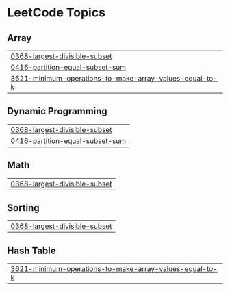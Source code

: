 

<!---LeetCode Topics Start-->
# LeetCode Topics
## Array
|  |
| ------- |
| [0368-largest-divisible-subset](https://github.com/Shashank164/DSA/tree/master/0368-largest-divisible-subset) |
| [0416-partition-equal-subset-sum](https://github.com/Shashank164/DSA/tree/master/0416-partition-equal-subset-sum) |
| [3621-minimum-operations-to-make-array-values-equal-to-k](https://github.com/Shashank164/DSA/tree/master/3621-minimum-operations-to-make-array-values-equal-to-k) |
## Dynamic Programming
|  |
| ------- |
| [0368-largest-divisible-subset](https://github.com/Shashank164/DSA/tree/master/0368-largest-divisible-subset) |
| [0416-partition-equal-subset-sum](https://github.com/Shashank164/DSA/tree/master/0416-partition-equal-subset-sum) |
## Math
|  |
| ------- |
| [0368-largest-divisible-subset](https://github.com/Shashank164/DSA/tree/master/0368-largest-divisible-subset) |
## Sorting
|  |
| ------- |
| [0368-largest-divisible-subset](https://github.com/Shashank164/DSA/tree/master/0368-largest-divisible-subset) |
## Hash Table
|  |
| ------- |
| [3621-minimum-operations-to-make-array-values-equal-to-k](https://github.com/Shashank164/DSA/tree/master/3621-minimum-operations-to-make-array-values-equal-to-k) |
<!---LeetCode Topics End-->